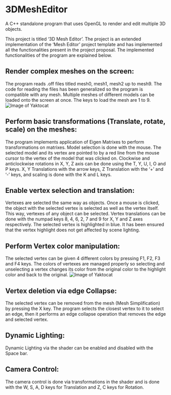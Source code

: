 # 3DMeshEditor
A C++ standalone program that uses OpenGL to render and edit multiple 3D objects.

This project is titled ‘3D Mesh Editor’. The project is an extended implementation of the
‘Mesh Editor’ project template and has implemented all the functionalities present in the
project proposal. The implemented functionalities of the program are explained below.

## Render complex meshes on the screen:
The program reads .off files titled mesh0, mesh1, mesh2 up to mesh9. The code for
reading the files has been generalized so the program is compatible with any mesh.
Multiple meshes of different models can be loaded onto the screen at once. The keys to
load the mesh are 1 to 9.
![Image of Yaktocat](https://octodex.github.com/images/yaktocat.png)
## Perform basic transformations (Translate, rotate, scale) on the meshes:
The program implements application of Eigen Matrixes to perform transformations on
matrixes. Model selection is done with the mouse. The selected model and its vertex are
pointed to by a red line from the mouse cursor to the vertex of the model that was clicked
on. Clockwise and anticlockwise rotations in X, Y, Z axis can be done using the T, Y, U, I,
O and P keys. X, Y Translations with the arrow keys, Z Translation with the ‘+’ and ‘-’
keys, and scaling is done with the K and L keys.
## Enable vertex selection and translation:
Vertexes are selected the same way as objects. Once a mouse is clicked, the object with
the selected vertex is selected as well as the vertex itself. This way, vertexes of any
object can be selected. Vertex translations can be done with the numpad keys 8, 4, 6, 2,
7 and 9 for X, Y and Z axes respectively. The selected vertex is highlighted in blue. It has
been ensured that the vertex highlight does not get affected by scene lighting.
## Perform Vertex color manipulation:
The selected vertex can be given 4 different colors by pressing F1, F2, F3 and F4 keys.
The colors of vertexes are managed properly so selecting and unselecting a vertex changes
its color from the original color to the highlight color and back to the original.
![Image of Yaktocat](https://octodex.github.com/images/yaktocat.png)
## Vertex deletion via edge Collapse:
The selected vertex can be removed from the mesh (Mesh Simplification) by pressing the X
key. The program selects the closest vertex to it to select an edge, then it performs an
edge collapse operation that removes the edge and selected vertex.
## Dynamic Lighting:
Dynamic Lighting via the shader can be enabled and disabled with the Space bar.
## Camera Control:
The camera control is done via transformations in the shader and is done with the W, S, A,
D keys for Translation and Z, C keys for Rotation.
